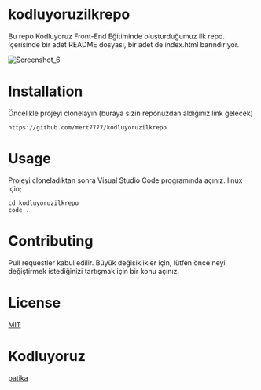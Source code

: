 # kodluyoruzilkrepo
Bu repo Kodluyoruz Front-End Eğitiminde oluşturduğumuz ilk repo. İçerisinde bir adet README dosyası, bir adet de index.html barındırıyor.

![Screenshot_6](https://user-images.githubusercontent.com/116372438/200120086-e234cf8c-1a9e-4e6a-a90c-a22bfcb42172.png)

# Installation
Öncelikle projeyi clonelayın (buraya sizin reponuzdan aldığınız link gelecek)
```
https://github.com/mert7777/kodluyoruzilkrepo
```
# Usage
Projeyi cloneladıktan sonra Visual Studio Code programında açınız.
linux için;
```
cd kodluyoruzilkrepo
code .
```
# Contributing
Pull requestler kabul edilir. Büyük değişiklikler için, lütfen önce neyi değiştirmek istediğinizi tartışmak için bir konu açınız.
# License
 [MIT](https://choosealicense.com/licenses/mit/)
 # Kodluyoruz
[patika](https://www.patika.dev/tr)